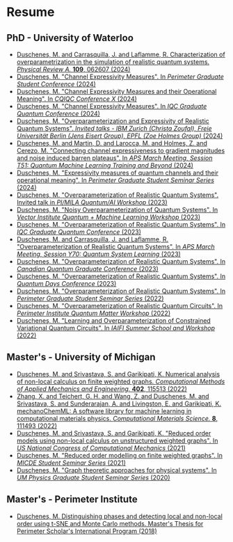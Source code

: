 # Resume

## PhD - University of Waterloo
- [Duschenes, M. and Carrasquilla, J. and Laflamme, R. Characterization of overparametrization in the simulation of realistic quantum systems. *Physical Review A.* **109**, 062607 (2024)](https://doi.org/10.1103/PhysRevA.109.062607)
- [Duschenes, M. "Channel Expressivity Measures". In *Perimeter Graduate Student Conference* (2024)](https://pirsa.org/24090201)
- [Duschenes, M. "Channel Expressivity Measures and their Operational Meaning". In *CQIQC Conference X* (2024)](assets/data/resume/phd_expressivity_poster_cqiqc.pdf)
- [Duschenes, M. "Channel Expressivity Measures". In *IQC Graduate Quantum Conference* (2024)](assets/data/resume/phd_expressivity_talk_iqc.pdf)
- [Duschenes, M. "Overparameterization and Expressivity of Realistic Quantum Systems". *Invited talks -  IBM Zurich (Christa Zoufal), Freie Universität Berlin (Jens Eisert Group), EPFL (Zoe Holmes Group)* (2024)](assets/data/resume/phd_overparameterization_expressivity_talk_europe.pdf)
- [Duschenes, M. and Martin, D. and Larocca, M. and Holmes, Z. and Cerezo, M. "Connecting channel expressiveness to gradient magnitudes and noise induced barren plateaus". In *APS March Meeting, Session T51: Quantum Machine Learning Training and Beyond* (2024)](https://meetings.aps.org/Meeting/MAR24/Session/T51.2)
- [Duschenes, M. "Expressivity measures of quantum channels and their operational meaning". In *Perimeter Graduate Student Seminar Series* (2024)](https://pirsa.org/24040122)
- [Duschenes, M. "Overparameterization of Realistic Quantum Systems". Invited talk in *PI/MILA Quantum/AI Workshop* (2023)](assets/data/resume/phd_overparameterization_talk_mila.pdf)
- [Duschenes, M. "Noisy Overparameterization of Quantum Systems". In *Vector Institute Quantum + Machine Learning Workshop* (2023)](assets/data/resume/phd_overparameterization_talk_vector.pdf)
- [Duschenes, M. "Overparameterization of Realistic Quantum Systems". In *IQC Graduate Quantum Conference* (2023)](assets/data/resume/phd_overparameterization_talk_iqc.pdf)
- [Duschenes, M. and Carrasquilla, J. and Laflamme, R. "Overparameterization of Realistic Quantum Systems". In *APS March Meeting, Session Y70: Quantum System Learning* (2023)](https://meetings.aps.org/Meeting/MAR23/Session/Y70.5)
- [Duschenes, M. "Overparameterization of Realistic Quantum Systems". In *Canadian Quantum Graduate Conference* (2023)](assets/data/resume/phd_overparameterization_talk_cgqc.pdf)
- [Duschenes, M. "Overparameterization of Realistic Quantum Systems". In *Quantum Days Conference* (2023)](assets/data/resume/phd_overparameterization_poster_quantum_days.pdf)
- [Duschenes, M. "Overparameterization of Realistic Quantum Systems". In *Perimeter Graduate Student Seminar Series* (2022)](https://pirsa.org/22110060)
- [Duschenes, M. "Overparameterization of Realistic Quantum Circuits". In *Perimeter Institute Quantum Matter Workshop* (2022)](assets/data/resume/phd_overparameterization_poster_pi.pdf)
- [Duschenes, M. "Learning and Overparameterization of Constrained Variational Quantum Circuits". In *IAIFI Summer School and Workshop* (2022)](assets/data/resume/phd_overparameterization_iaifi.pdf)

## Master's - University of Michigan
- [Duschenes, M. and Srivastava, S. and Garikipati, K. Numerical analysis of non-local calculus on finite weighted graphs. *Computational Methods of Applied Mechanics and Engineering.* **402**, 115513 (2022)](https://doi.org/10.1016/j.cma.2022.115513)
- [Zhang, X. and Teichert, G. H. and Wang, Z. and Duschenes, M. and Srivastava, S. and Sunderarajan, A. and Livingston, E. and Garikipati, K. mechanoChemML: A software library for machine learning in computational materials physics. *Computational Materials Science.* **8**, 111493 (2022)](https://doi.org/10.1016/j.commatsci.2022.111493)
- [Duschenes, M. and Srivastava, S. and Garikipati, K. "Reduced order models using non-local calculus on unstructured weighted graphs". In *US National Congress of Computational Mechanics* (2021)](assets/data/resume/masters_nonlocal_calculus_talk_usnccm.pdf)
- [Duschenes, M. "Reduced order modelling on finite weighted graphs". In *MICDE Student Seminar Series* (2021)](assets/data/resume/masters_nonlocal_calculus_talk_micde.pdf)
- [Duschenes, M. "Graph theoretic approaches for physical systems". In *UM Physics Graduate Student Seminar Series* (2020)](assets/data/resume/masters_nonlocal_calculus_talk_phys.pdf)

## Master's - Perimeter Institute
- [Duschenes, M. Distinguishing phases and detecting local and non-local order using t-SNE and Monte Carlo methods. Master's Thesis for Perimeter Scholar's International Program (2018)](assets/data/resume/masters_psi.pdf)